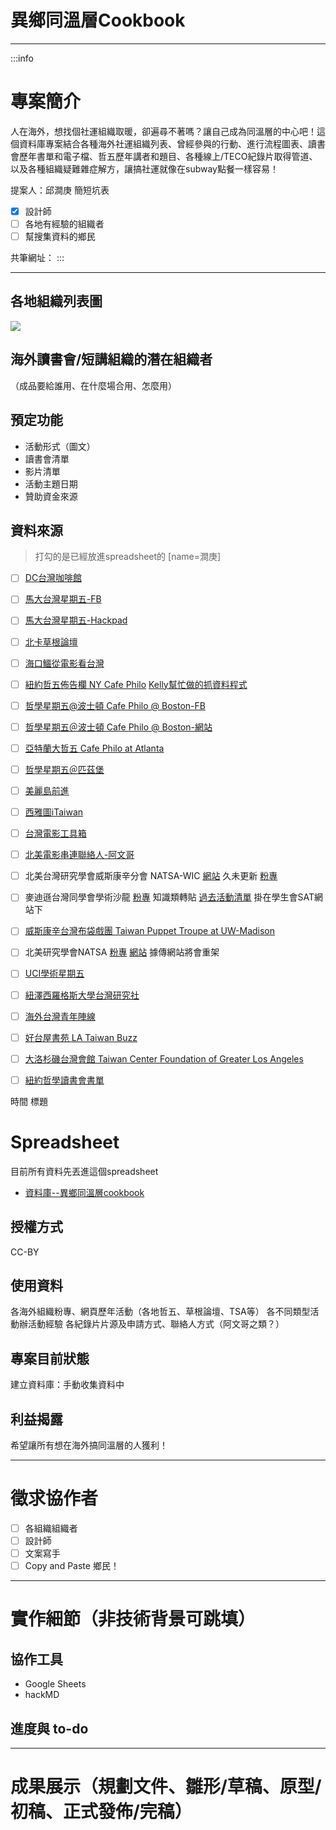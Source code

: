 # 異鄉同溫層Cookbook

----------
:::info
# 專案簡介
人在海外，想找個社運組織取暖，卻遍尋不著嗎？讓自己成為同溫層的中心吧！這個資料庫專案結合各種海外社運組織列表、曾經參與的行動、進行流程圖表、讀書會歷年書單和電子檔、哲五歷年講者和題目、各種線上/TECO紀錄片取得管道、以及各種組織疑難雜症解方，讓搞社運就像在subway點餐一樣容易！

提案人：邱澗庚
簡短坑表

- [x] 設計師
- [ ] 各地有經驗的組織者
- [ ] 幫搜集資料的鄉民

共筆網址：
:::


----------

## 各地組織列表圖
![](https://i.imgur.com/mh8LZn4.png)


## 海外讀書會/短講組織的潛在組織者

（成品要給誰用、在什麼場合用、怎麼用）


## 預定功能


* 活動形式（圖文）
* 讀書會清單
* 影片清單
* 活動主題日期
* 贊助資金來源

## 資料來源

> 打勾的是已經放進spreadsheet的 [name=澗庚]

- [ ] [DC台灣咖啡館](https://www.facebook.com/groups/1913086685594644/)

- [ ] [馬大台灣星期五-FB](https://www.facebook.com/groups/696316333796751/)

- [ ] [馬大台灣星期五-Hackpad](https://hackpad.com/Qg5swiiVR2Q)

- [ ] [北卡草根論壇](https://www.facebook.com/NCPublicIssue/?fref=ts)

- [ ] [海口鱷從電影看台灣](https://www.facebook.com/groups/GatorsTWmoviewatcher/?fref=ts)

- [ ] [紐約哲五佈告欄 NY Cafe Philo](https://www.facebook.com/groups/196064104191894/?fref=ts)
[Kelly幫忙做的抓資料程式](https://drive.google.com/file/d/0B0AkxzheOenSV1Z2czFBUUJ0SVE/view?usp=sharing)


- [ ] [哲學星期五@波士頓 Cafe Philo @ Boston-FB](https://www.facebook.com/bostonphilo/)

- [ ] [哲學星期五＠波士頓 Cafe Philo @ Boston-網站](http://bostonphilo.blogspot.com/)

- [ ] [亞特蘭大哲五 Cafe Philo at Atlanta](https://www.facebook.com/cafephiloATL/)

- [ ] [哲學星期五＠匹茲堡 ](https://www.facebook.com/pp5tw/)

- [ ] [美麗島前進](https://www.facebook.com/formosaforward/)

- [ ] [西雅圖iTaiwan](https://www.facebook.com/UWiTaiwan/?fref=ts)

- [ ] [台灣電影工具箱](http://toolkit.culture.tw/film_130.html)

- [ ] [北美電影串連聯絡人-阿文哥](https://www.facebook.com/ArMwunGo)

- [ ] 北美台灣研究學會威斯康辛分會 NATSA-WIC
[網站](http://natsa-wic.wixsite.com/natsa-wic) 久未更新
[粉專](https://www.facebook.com/natsawic/)

- [ ] 麥迪遜台灣同學會學術沙龍
[粉專](https://www.facebook.com/groups/UWMadisonAcademicSalon/) 知識類轉貼
[過去活動清單](https://sites.google.com/site/satuwmadison/events) 掛在學生會SAT網站下

- [ ]  [威斯康辛台灣布袋戲團 Taiwan Puppet Troupe at UW-Madison](https://www.facebook.com/TaiwanPuppetTroupe.UW.Madison/)
- [ ] 北美研究學會NATSA
[粉專](https://www.facebook.com/NATSAthebest/?fref=ts)
[網站](http://www.na-tsa.org/new/) 據傳網站將會重架



- [ ] [UCI學術星期五](https://sites.google.com/a/uci.edu/tgsa-academic-salon/archive)
 
- [ ] [紐澤西羅格斯大學台灣研究社](https:/www.eden.rutgers.edu/~rutgsa/KnightClub/)

- [ ] [海外台灣青年陣線](https://www.facebook.com/overseastaiwanesefordemocracy/?fref=ts)

- [ ] [好台屋書苑 LA Taiwan Buzz](https://www.facebook.com/groups/LATaiwanBuzz/)

- [ ] [大洛杉磯台灣會館 Taiwan Center Foundation of Greater Los Angeles](https://www.facebook.com/TaiwanCenterLA/)

- [ ] [紐約哲學讀書會書單](https://www.facebook.com/pg/cafephiloatNY/events/?ref=page_internal)


時間 標題 

# Spreadsheet

目前所有資料先丟進這個spreadsheet
- [資料庫--異鄉同溫層cookbook](https://docs.google.com/spreadsheets/d/1IJHfkmlc3HPNSqs6RqGoDViIJYC2i3iBgmexpjcy5Ck/edit?usp=sharing) 

## 授權方式

CC-BY

## 使用資料

各海外組織粉專、網頁歷年活動（各地哲五、草根論壇、TSA等）
各不同類型活動辦活動經驗
各紀錄片片源及申請方式、聯絡人方式（阿文哥之類？）


## 專案目前狀態

建立資料庫：手動收集資料中

## 利益揭露

希望讓所有想在海外搞同溫層的人獲利！

----------
# 徵求協作者

- [ ] 各組織組織者
- [ ] 設計師
- [ ] 文案寫手
- [ ] Copy and Paste 鄉民！

----------
# 實作細節（非技術背景可跳填）


## 協作工具
- Google Sheets 
- hackMD


## 進度與 to-do



----------
# 成果展示（規劃文件、雛形/草稿、原型/初稿、正式發佈/完稿）





